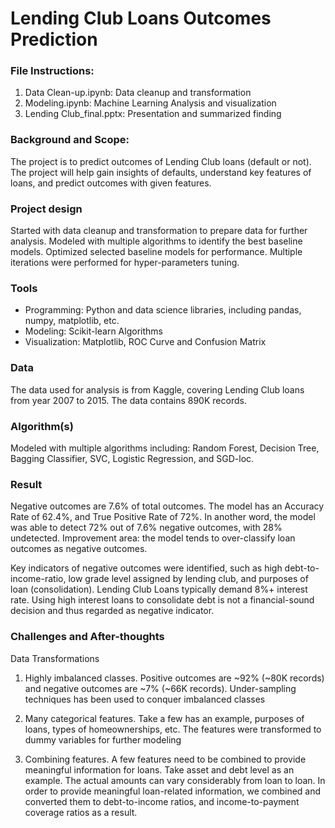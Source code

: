 # Lending Club Loans Outcomes Prediction

### File Instructions: 

1. Data Clean-up.ipynb: Data cleanup and transformation
2. Modeling.ipynb: Machine Learning Analysis and visualization
3. Lending Club_final.pptx: Presentation and summarized finding

### Background and Scope:

The project is to predict outcomes of Lending Club loans (default or not).  The project will help gain insights of defaults, understand key features of loans, and predict outcomes with given features. 

### Project design

Started with data cleanup and transformation to prepare data for further analysis. Modeled with multiple algorithms to identify the best baseline models. Optimized selected baseline models for performance. Multiple iterations were performed for hyper-parameters tuning.

### Tools
- Programming: Python and data science libraries, including pandas, numpy, matplotlib, etc.
- Modeling: Scikit-learn Algorithms
- Visualization: Matplotlib, ROC Curve and Confusion Matrix

### Data

The data used for analysis is from Kaggle, covering Lending Club loans from year 2007 to 2015. The data contains 890K records.

### Algorithm(s)

Modeled with multiple algorithms including: Random Forest, Decision Tree, Bagging Classifier, SVC, Logistic Regression, and SGD-loc. 

### Result

Negative outcomes are 7.6% of total outcomes. The model has an Accuracy Rate of 62.4%, and True Positive Rate of 72%. In another word, the model was able to detect 72% out of 7.6% negative outcomes, with 28% undetected. Improvement area: the model tends to over-classify loan outcomes as negative outcomes. 

Key indicators of negative outcomes were identified, such as high debt-to-income-ratio, low grade level assigned by lending club, and purposes of loan (consolidation). Lending Club Loans typically demand 8%+ interest rate. Using high interest loans to consolidate debt is not a financial-sound decision and thus regarded as negative indicator.

### Challenges and After-thoughts

Data Transformations

1. Highly imbalanced classes. Positive outcomes are ~92% (~80K records) and negative outcomes are ~7% (~66K records). Under-sampling techniques has been used to conquer imbalanced classes

2. Many categorical features. Take a few has an example, purposes of loans, types of homeownerships, etc. The features were transformed to dummy variables for further modeling

3. Combining features. A few features need to be combined to provide meaningful information for loans. Take asset and debt level as an example. The actual amounts can vary considerably from loan to loan. In order to provide meaningful loan-related information, we combined and converted them to debt-to-income ratios, and income-to-payment coverage ratios as a result.
